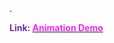 .

<span style="font-weight:bold; color:rgb(112, 48, 160)">Link: </span>[<span style="font-weight:bold; color:rgb(251, 31, 255)">Animation Demo</span>](file:///D:%5CPROJECTS%5CThe%20Best%20Chicken%5C1.Project%20Setup%5CLibrary%5CAnimation%20demo%5CAnimation%20Demo.mp4)
